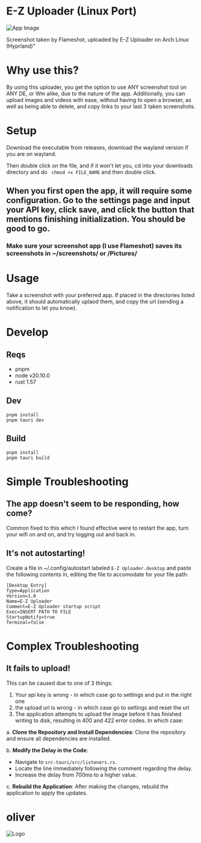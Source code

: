 # E-Z Uploader (Linux Port)

<img src="https://e-z.tools/pics/scu1tc15.png" alt="App Image" />
<p>Screenshot taken by Flameshot, uploaded by E-Z Uploader on Arch Linux (Hyprland)"</p>

# Why use this?
By using this uploader, you get the option to use ANY screenshot tool on ANY DE, or Wm alike, due to the nature of the app. Additionally, you can upload images and videos with ease, without having to open a browser, as well as being able to delete, and copy links to your last 3 taken screenshots.

# Setup
Download the executable from releases, download the wayland version if you are on wayland.

Then double click on the file, and if it won't let you, cd into your downloads directory and do ``` chmod +x FILE_NAME``` and then double click.

## When you first open the app, it will require some configuration. Go to the settings page and input your API key, click save, and click the button that mentions finishing initialization. You should be good to go.

### Make sure your screenshot app (I use Flameshot) saves its screenshots in ~/screenshots/ or /Pictures/


# Usage
Take a screenshot with your preferred app. If placed in the directories listed above, it should automatically uplaod them, and copy the url (sending a notification to let you know).


# Develop

## Reqs

- pnpm
- node v20.10.0
- rust 1.57

## Dev

```
pnpm install
pnpm tauri dev
```

## Build

```
pnpm install
pnpm tauri build
```

# Simple Troubleshooting

## The app doesn't seem to be responding, how come?
Common fixed to this which I found effective were to restart the app, turn your wifi on and on, and try logging out and back in.

## It's not autostarting!
Create a file in ~/.config/autostart labeled ```E-Z Uploader.desktop``` and paste the following contents in, editing the file to accomodate for your file path:
```
[Desktop Entry]
Type=Application
Version=1.0
Name=E-Z Uploader
Comment=E-Z Uploader startup script
Exec=INSERT PATH TO FILE
StartupNotify=true
Terminal=false
```
# Complex Troubleshooting

## It fails to upload!
This can be caused due to one of 3 things:
1. Your api key is wrong - in which case go to settings and put in the right one
2. the upload url is wrong - in which case go to settings and reset the url
3. The application attempts to upload the image before it has finished writing to disk, resulting in 400 and 422 error codes. In which case:

a. **Clone the Repository and Install Dependencies**: Clone the repository and ensure all dependencies are installed.

b. **Modify the Delay in the Code**:
   - Navigate to `src-tauri/src/listeners.rs`.
   - Locate the line immediately following the comment regarding the delay.
   - Increase the delay from 700ms to a higher value.

c. **Rebuild the Application**: After making the changes, rebuild the application to apply the updates.


# oliver
![Logo](https://r2.e-z.host/2082d908-7c65-4fc3-b02a-5f50f9141543/lbo1x6wn.png)
